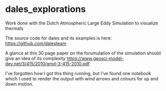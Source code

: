 # dales_explorations
Work done with the Dutch Atmospheric Large Eddy Simulation to visualize thermals

The source code for dales and its examples is here:
    https://github.com/dalesteam

A glance at this 30 page paper on the forumulation of the simulation should give an idea of its complexity
    https://www.geosci-model-dev.net/3/415/2010/gmd-3-415-2010.pdf

I've forgotten how I got this thing running, but I've found one notebook which I used to 
render the output with wind arrows and colours for up and down motion.

